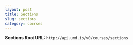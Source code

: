 ```yaml
---
layout: post
title: Sections
slug: sections
category: courses
---
```

<!-- EXAMPLE -->
**Sections Root URL:**
`http://api.umd.io/v0/courses/sections`

<!-- END -->
